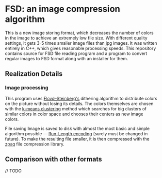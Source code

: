 # FSD: an image compression algorithm
This is a new image storing format, which decreases the number of colors in the image to achieve an extremely low file size. With different quality settings, it gets 3-5 times smaller image files than jpg images. It was written entirely in C++, which gives reasonable processing speeds.
This repository contains source for FSD file reading program and a program to convert regular images to FSD format along with an installer for them.

## Realization Details
### Image processing
This program uses [Floyd–Steinberg's](https://en.wikipedia.org/wiki/Floyd%E2%80%93Steinberg_dithering) dithering algorithm to distribute colors on the picture without losing its details. The colors themselves are chosen with the [k-means clustering](https://en.wikipedia.org/wiki/K-means_clustering) method which searches for big clusters of similar colors in color space and chooses their centers as new image colors.

File saving
Image is saved to disk with almost the most basic and simple algorithm possible — [Run-Length encoding](https://en.wikipedia.org/wiki/Run-length_encoding) (surely must be changed in future). To make the resulting file smaller, it is then compressed with the [zpaq](https://github.com/zpaq/zpaq) file compression library.

## Comparison with other formats
// TODO
